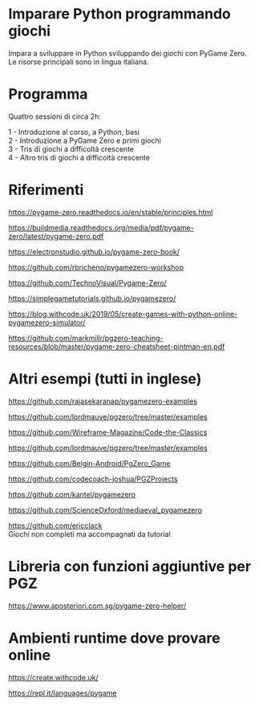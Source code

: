 # Imparare Python programmando giochi
Impara a sviluppare in Python sviluppando dei giochi con PyGame Zero.  
Le risorse principali sono in lingua italiana.

# Programma
Quattro sessioni di circa 2h:

1 - Introduzione al corso, a Python, basi  
2 - Introduzione a PyGame Zero e primi giochi  
3 - Tris di giochi a difficoltà crescente  
4 - Altro tris di giochi a difficoltà crescente  

# Riferimenti

https://pygame-zero.readthedocs.io/en/stable/principles.html

https://buildmedia.readthedocs.org/media/pdf/pygame-zero/latest/pygame-zero.pdf

https://electronstudio.github.io/pygame-zero-book/

https://github.com/rbricheno/pygamezero-workshop

https://github.com/TechnoVisual/Pygame-Zero/

https://simplegametutorials.github.io/pygamezero/

https://blog.withcode.uk/2019/05/create-games-with-python-online-pygamezero-simulator/

https://github.com/markmillr/pgzero-teaching-resources/blob/master/pygame-zero-cheatsheet-pintman-en.pdf

# Altri esempi (tutti in inglese)

https://github.com/rajasekaranap/pygamezero-examples

https://github.com/lordmauve/pgzero/tree/master/examples

https://github.com/Wireframe-Magazine/Code-the-Classics

https://github.com/lordmauve/pgzero/tree/master/examples

https://github.com/Belgin-Android/PgZero_Game

https://github.com/codecoach-joshua/PGZProjects

https://github.com/kantel/pygamezero

https://github.com/ScienceOxford/mediaeval_pygamezero

https://github.com/ericclack  
Giochi non completi ma accompagnati da tutorial

# Libreria con funzioni aggiuntive per PGZ

https://www.aposteriori.com.sg/pygame-zero-helper/
# Ambienti runtime dove provare online

https://create.withcode.uk/

https://repl.it/languages/pygame
